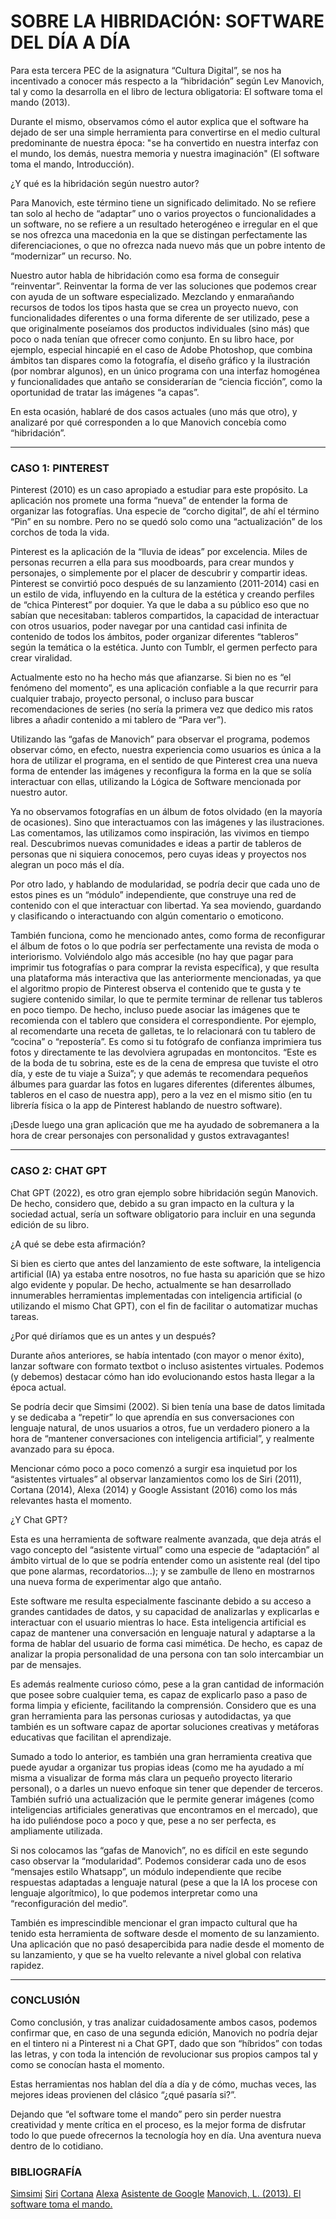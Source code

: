 # SOBRE LA HIBRIDACIÓN: SOFTWARE DEL DÍA A DÍA

Para esta tercera PEC de la asignatura “Cultura Digital”, se nos ha incentivado a conocer más respecto a la “hibridación” según Lev Manovich, tal y como la desarrolla en el libro de lectura obligatoria: El software toma el mando (2013).

Durante el mismo, observamos cómo el autor explica que el software ha dejado de ser una simple herramienta para convertirse en el medio cultural predominante de nuestra época: "se ha convertido en nuestra interfaz con el mundo, los demás, nuestra memoria y nuestra imaginación" (El software toma el mando, Introducción).

¿Y qué es la hibridación según nuestro autor? 

Para Manovich, este término tiene un significado delimitado. No se refiere tan solo al hecho de “adaptar” uno o varios proyectos o funcionalidades a un software, no se refiere a un resultado heterogéneo e irregular en el que se nos ofrezca una macedonia en la que se distingan perfectamente las diferenciaciones, o que no ofrezca nada nuevo más que un pobre intento de “modernizar” un recurso. No.

Nuestro autor habla de hibridación como esa forma de conseguir “reinventar”. Reinventar la forma de ver las soluciones que podemos crear con ayuda de un software especializado. Mezclando y enmarañando recursos de todos los tipos hasta que se crea un proyecto nuevo, con funcionalidades diferentes o una forma diferente de ser utilizado, pese a que originalmente poseíamos dos productos individuales (sino más) que poco o nada tenían que ofrecer como conjunto. En su libro hace, por ejemplo, especial hincapié en el caso de Adobe Photoshop, que combina ámbitos tan dispares como la fotografía, el diseño gráfico y la ilustración (por nombrar algunos), en un único programa con una interfaz homogénea y funcionalidades que antaño se considerarían de “ciencia ficción”, como la oportunidad de tratar las imágenes “a capas”.

En esta ocasión, hablaré de dos casos actuales (uno más que otro), y analizaré por qué corresponden a lo que Manovich concebía como “hibridación”.


------------

### CASO 1:  PINTEREST
Pinterest (2010) es un caso apropiado a estudiar para este propósito. La aplicación nos promete una forma “nueva” de entender la forma de organizar las fotografías. Una especie de “corcho digital”, de ahí el término “Pin” en su nombre. Pero no se quedó solo como una “actualización” de los corchos de toda la vida. 

Pinterest es la aplicación de la “lluvia de ideas” por excelencia. Miles de personas recurren a ella para sus moodboards, para crear mundos y personajes, o simplemente por el placer de descubrir y compartir ideas.
Pinterest se convirtió poco después de su lanzamiento (2011-2014) casi en un estilo de vida, influyendo en la cultura de la estética y creando perfiles de “chica Pinterest” por doquier. Ya que le daba a su público eso que no sabían que necesitaban: tableros compartidos, la capacidad de interactuar con otros usuarios, poder navegar por una cantidad casi infinita de contenido de todos los ámbitos, poder organizar diferentes “tableros” según la temática o la estética. Junto con Tumblr, el germen perfecto para crear viralidad.

Actualmente esto no ha hecho más que afianzarse. Si bien no es “el fenómeno del momento”, es una aplicación confiable a la que recurrir para cualquier trabajo, proyecto personal, o incluso para buscar recomendaciones de series (no sería la primera vez que dedico mis ratos libres a añadir contenido a mi tablero de “Para ver”).

Utilizando las “gafas de Manovich” para observar el programa, podemos observar cómo, en efecto, nuestra experiencia como usuarios es única a la hora de utilizar el programa, en el sentido de que Pinterest crea una nueva forma de entender las imágenes y reconfigura la forma en la que se solía interactuar con ellas, utilizando la Lógica de Software mencionada por nuestro autor.

Ya no observamos fotografías en un álbum de fotos olvidado (en la mayoría de ocasiones). Sino que interactuamos con las imágenes y las ilustraciones. Las comentamos, las utilizamos como inspiración, las vivimos en tiempo real. Descubrimos nuevas comunidades e ideas a partir de tableros de personas que ni siquiera conocemos, pero cuyas ideas y proyectos nos alegran un poco más el día.

Por otro lado, y hablando de modularidad, se podría decir que cada uno de estos pines es un “módulo” independiente, que construye una red de contenido con el que interactuar con libertad. Ya sea moviendo, guardando y clasificando o interactuando con algún comentario o emoticono.

También funciona, como he mencionado antes, como forma de reconfigurar el álbum de fotos o lo que podría ser perfectamente una revista de moda o interiorismo. Volviéndolo algo más accesible (no hay que pagar para imprimir tus fotografías o para comprar la revista específica), y que resulta una plataforma más interactiva que las anteriormente mencionadas, ya que el algoritmo propio de Pinterest observa el contenido que te gusta y te sugiere contenido similar, lo que te permite terminar de rellenar tus tableros en poco tiempo. De hecho, incluso puede asociar las imágenes que te recomienda con el tablero que considera el correspondiente. Por ejemplo, al recomendarte una receta de galletas, te lo relacionará con tu tablero de “cocina” o “repostería”. Es como si tu fotógrafo de confianza imprimiera tus fotos y directamente te las devolviera agrupadas en montoncitos. “Este es de la boda de tu sobrina, este es de la cena de empresa que tuviste el otro día, y este de tu viaje a Suiza”; y que además te recomendara pequeños álbumes para guardar las fotos en lugares diferentes (diferentes álbumes, tableros en el caso de nuestra app), pero a la vez en el mismo sitio (en tu librería física o la app de Pinterest hablando de nuestro software).

¡Desde luego una gran aplicación que me ha ayudado de sobremanera a la hora de crear personajes con personalidad y gustos extravagantes!

------------




### CASO 2: CHAT GPT
Chat GPT (2022), es otro gran ejemplo sobre hibridación según Manovich. De hecho, considero que, debido a su gran impacto en la cultura y la sociedad actual, sería un software obligatorio para incluir en una segunda edición de su libro.

¿A qué se debe esta afirmación?

Si bien es cierto que antes del lanzamiento de este software, la inteligencia artificial (IA) ya estaba entre nosotros, no fue hasta su aparición que se hizo algo evidente y popular. De hecho, actualmente se han desarrollado innumerables herramientas implementadas con inteligencia artificial (o utilizando el mismo Chat GPT), con el fin de facilitar o automatizar muchas tareas.

¿Por qué diríamos que es un antes y un después? 

Durante años anteriores, se había intentado (con mayor o menor éxito), lanzar software con formato textbot o incluso asistentes virtuales. Podemos (y debemos) destacar cómo han ido evolucionando estos hasta llegar a la época actual. 

Se podría decir que Simsimi (2002). Si bien tenía una base de datos limitada y se dedicaba a “repetir” lo que aprendía en sus conversaciones con lenguaje natural, de unos usuarios a otros, fue un verdadero pionero a la hora de “mantener conversaciones con inteligencia artificial”, y realmente avanzado para su época.

Mencionar cómo poco a poco comenzó a surgir esa inquietud por los “asistentes virtuales” al observar lanzamientos como los de Siri (2011), Cortana (2014), Alexa (2014) y Google Assistant (2016) como los más relevantes hasta el momento.

¿Y Chat GPT?

Esta es una herramienta de software realmente avanzada, que deja atrás el vago concepto del “asistente virtual” como una especie de “adaptación” al ámbito virtual de lo que se podría entender como un asistente real (del tipo que pone alarmas, recordatorios…); y se zambulle de lleno en mostrarnos una nueva forma de experimentar algo que antaño. 

Este software me resulta especialmente fascinante debido a su acceso a grandes cantidades de datos, y su capacidad de analizarlas y explicarlas e interactuar con el usuario mientras lo hace. Esta inteligencia artificial es capaz de mantener una conversación en lenguaje natural y adaptarse a la forma de hablar del usuario de forma casi mimética. De hecho, es capaz de analizar la propia personalidad de una persona con tan solo intercambiar un par de mensajes.

Es además realmente curioso cómo, pese a la gran cantidad de información que posee sobre cualquier tema, es capaz de explicarlo paso a paso de forma limpia y eficiente, facilitando la comprensión. Considero que es una gran herramienta para las personas curiosas y autodidactas, ya que también es un software capaz de aportar soluciones creativas y metáforas educativas que facilitan el aprendizaje.

Sumado a todo lo anterior, es también una gran herramienta creativa que puede ayudar a organizar tus propias ideas (como me ha ayudado a mí misma a visualizar de forma más clara un pequeño proyecto literario personal), o a darles un nuevo enfoque sin tener que depender de terceros. También sufrió una actualización que le permite generar imágenes (como inteligencias artificiales generativas que encontramos en el mercado), que ha ido puliéndose poco a poco y que, pese a no ser perfecta, es ampliamente utilizada.

Si nos colocamos las “gafas de Manovich”, no es difícil en este segundo caso observar la “modularidad”. Podemos considerar cada uno de esos “mensajes estilo Whatsapp”, un módulo independiente que recibe respuestas adaptadas a lenguaje natural (pese a que la IA los procese con lenguaje algorítmico), lo que podemos interpretar como una “reconfiguración del medio”.

También es imprescindible mencionar el gran impacto cultural que ha tenido esta herramienta de software desde el momento de su lanzamiento. Una aplicación que no pasó desapercibida para nadie desde el momento de su lanzamiento, y que se ha vuelto relevante a nivel global con relativa rapidez.


------------
### CONCLUSIÓN

Como conclusión, y tras analizar cuidadosamente ambos casos, podemos confirmar que, en caso de una segunda edición, Manovich no podría dejar en el tintero ni a Pinterest ni a Chat GPT, dado que son “híbridos” con todas las letras, y con toda la intención de revolucionar sus propios campos tal y como se conocían hasta el momento.

Estas herramientas nos hablan del día a día y de cómo, muchas veces, las mejores ideas provienen del clásico “¿qué pasaría si?”. 

Dejando que “el software tome el mando” pero sin perder nuestra creatividad y mente crítica en el proceso, es la mejor forma de disfrutar todo lo que puede ofrecernos la tecnología hoy en día. Una aventura nueva dentro de lo cotidiano.

### BIBLIOGRAFÍA
[Simsimi](https://thenextweb.com/news/simsimi-swearing-machine  "Simsimi")
[Siri](https://www.apple.com/es/siri/  "Siri")
[Cortana](https://es.wikipedia.org/wiki/Microsoft_Cortana  "Cortana")
[Alexa](https://developer.amazon.com/es-ES/alexa  "Alexa")
[Asistente de Google](https://assistant.google.com/intl/es_es/  "Asistente de Google")
[Manovich, L. (2013). El software toma el mando.](https://www.amazon.es/software-toma-mando-UOCPress-Comunicación-ebook/dp/B00Q6QO2TW "Manovich, L. (2013). El software toma el mando.")
